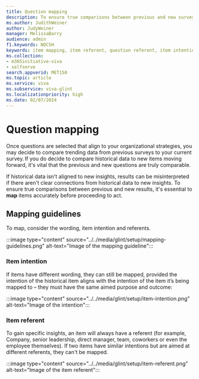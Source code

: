 ```yaml
---
title: Question mapping
description: To ensure true comparisons between previous and new survey item results, it's essential to **map** items accurately.​ 
ms.author: JudithWeiner
author: JudyWeiner
manager: MelissaBarry
audience: admin
f1.keywords: NOCSH
keywords: item mapping, item referent, question referent, item intention, question intention
ms.collection:  
- m365initiative-viva
- selfserve 
search.appverid: MET150 
ms.topic: article
ms.service: viva
ms.subservice: viva-glint
ms.localizationpriority: high
ms.date: 02/07/2024
---
```


# Question mapping

Once questions are selected that align to your organizational strategies, you may decide to compare trending data from previous surveys to your current survey. If you do decide to compare historical data to new items moving forward, it's vital that the previous and new questions are truly comparable. 

If historical data isn't aligned to new insights, results can be misinterpreted if there aren't clear connections from historical data to new insights. To ensure true comparisons between previous and new results, it's essential to **map** items accurately before proceeding to act.​ 

## Mapping guidelines 

To map, consider the wording, item intention and referents.

:::image type="content" source="../../media/glint/setup/mapping-guidelines.png" alt-text="Image of the mapping guideline":::

### Item intention 

If items have different wording, they can still be mapped, provided the intention of the historical item aligns with the intention of the item it’s being mapped to – they must have the same aimed purpose and outcome:

:::image type="content" source="../../media/glint/setup/item-intention.png" alt-text="Image of the intention":::

### Item referent 

To gain specific insights, an item will always have a referent (for example, Company, senior leadership, direct manager, team, coworkers or even the employee themselves). If two items have similar intentions but are aimed at different referents, they can't be mapped.  

:::image type="content" source="../../media/glint/setup/item-referent.png" alt-text="Image of the item referent":::


